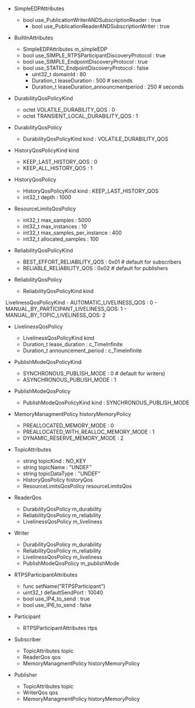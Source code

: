 - SimpleEDPAttributes
  - bool use_PublicationWriterANDSubscriptionReader : true
	- bool use_PublicationReaderANDSubscriptionWriter : true

- BuiltInAttributes
	- SimpleEDPAttributes m_simpleEDP
  - bool use_SIMPLE_RTPSParticipantDiscoveryProtocol : true
  - bool use_SIMPLE_EndpointDiscoveryProtocol : true
  - bool use_STATIC_EndpointDiscoveryProtocol : false 
	- uint32_t domainId : 80
	- Duration_t leaseDuration : 500 # seconds 
	- Duration_t leaseDuration_announcmentperiod : 250 # seconds 

- DurabilityQosPolicyKind
	- octet VOLATILE_DURABILITY_QOS : 0
	- octet TRANSIENT_LOCAL_DURABILITY_QOS : 1

- DurabilityQosPolicy
  - DurabilityQosPolicyKind kind : VOLATILE_DURABILITY_QOS

- HistoryQosPolicyKind kind
	- KEEP_LAST_HISTORY_QOS : 0 
	- KEEP_ALL_HISTORY_QOS : 1

- HistoryQosPolicy
	- HistoryQosPolicyKind kind : KEEP_LAST_HISTORY_QOS
	- int32_t depth : 1000

- ResourceLimitsQosPolicy
	- int32_t max_samples : 5000
	- int32_t max_instances : 10
	- int32_t max_samples_per_instance : 400	
	- int32_t allocated_samples : 100

- ReliabilityQosPolicyKind
	- BEST_EFFORT_RELIABILITY_QOS : 0x01 # default for subscribers
	- RELIABLE_RELIABILITY_QOS : 0x02 # default for publishers

- ReliabilityQosPolicy
	- ReliabilityQosPolicyKind kind

 LivelinessQosPolicyKind
	- AUTOMATIC_LIVELINESS_QOS : 0
	- MANUAL_BY_PARTICIPANT_LIVELINESS_QOS: 1
	- MANUAL_BY_TOPIC_LIVELINESS_QOS: 2

- LivelinessQosPolicy 
	- LivelinessQosPolicyKind kind
	- Duration_t lease_duration : c_TimeInfinite
	- Duration_t announcement_period : c_TimeInfinite

- PublishModeQosPolicyKind
  - SYNCHRONOUS_PUBLISH_MODE : 0 # default for writers)
  - ASYNCHRONOUS_PUBLISH_MODE : 1 
 
- PublishModeQosPolicy
  - PublishModeQosPolicyKind kind : SYNCHRONOUS_PUBLISH_MODE

- MemoryManagmentPolicy historyMemoryPolicy
	- PREALLOCATED_MEMORY_MODE : 0
	- PREALLOCATED_WITH_REALLOC_MEMORY_MODE : 1
	- DYNAMIC_RESERVE_MEMORY_MODE : 2

- TopicAttributes
	- string topicKind : NO_KEY
	- string topicName : "UNDEF"
	- string topicDataType : "UNDEF"
	- HistoryQosPolicy historyQos
	- ResourceLimitsQosPolicy resourceLimitsQos

- ReaderQos
	- DurabilityQosPolicy m_durability
	- ReliabilityQosPolicy m_reliability
	- LivelinessQosPolicy m_liveliness

- Writer 
	- DurabilityQosPolicy m_durability
	- ReliabilityQosPolicy m_reliability
	- LivelinessQosPolicy m_liveliness
	- PublishModeQosPolicy m_publishMode

- RTPSParticipantAttributes
	-	func setName("RTPSParticipant")
	- uint32_t defaultSendPort : 10040
	- bool use_IP4_to_send : true
	- bool use_IP6_to_send : false

- Participant
	- RTPSParticipantAttributes rtps

- Subscriber
	- TopicAttributes topic
	- ReaderQos qos 
	- MemoryManagmentPolicy historyMemoryPolicy

- Publisher
	- TopicAttributes topic
	- WriterQos qos
	- MemoryManagmentPolicy historyMemoryPolicy
